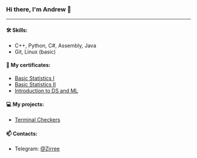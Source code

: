### Hi there, I'm Andrew 👋
---
#### 🛠 Skills:
- C++, Python, C#, Assembly, Java
- Git, Linux (basic)

#### 📜 My certificates:
- [Basic Statistics I](https://stepik.org/cert/1569856)
- [Basic Statistics II](https://stepik.org/cert/1584809)
- [Introduction to DS and ML](https://stepik.org/cert/1596482)

#### 💻 My projects:
- [Terminal Checkers](https://github.com/AndrewSalygin/checkers)

#### 📫 Contacts:
- Telegram: [@Zirree](https://t.me/Zirree)

<!--
**AndrewSalygin/AndrewSalygin** is a ✨ _special_ ✨ repository because its `README.md` (this file) appears on your GitHub profile.

Here are some ideas to get you started:

- 🔭 I’m currently working on ...
 ...
- 👯 I’m looking to collaborate on ...
- 🤔 I’m looking for help with ...
- 💬 Ask me about ...
- 📫 How to reach me: ...
- 😄 Pronouns: ...
- ⚡ Fun fact: ...
-->
